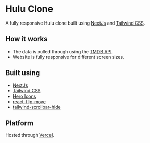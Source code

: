 # Hulu Clone
A fully responsive Hulu clone built using [NextJs](https://nextjs.org/) and [Tailwind CSS](https://tailwindcss.com/).



## How it works
- The data is pulled through using the [TMDB API](https://www.themoviedb.org/documentation/api).
- Website is fully responsive for different screen sizes.

## Built using
- [NextJs](https://nextjs.org/)
- [Tailwind CSS](https://tailwindcss.com/)
- [Hero Icons](https://heroicons.com/)
- [react-flip-move](https://github.com/joshwcomeau/react-flip-move)
- [tailwind-scrollbar-hide](https://www.npmjs.com/package/tailwind-scrollbar-hide)

## Platform
Hosted through [Vercel](https://vercel.com/).

